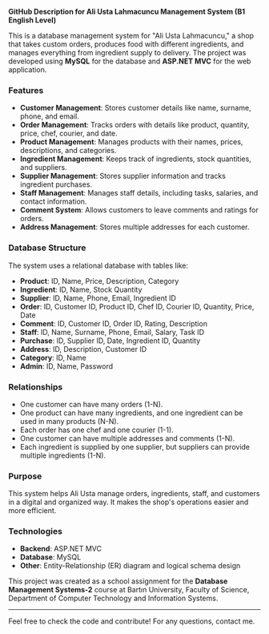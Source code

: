 **GitHub Description for Ali Usta Lahmacuncu Management System (B1 English Level)**

This is a database management system for "Ali Usta Lahmacuncu," a shop that takes custom orders, produces food with different ingredients, and manages everything from ingredient supply to delivery. The project was developed using **MySQL** for the database and **ASP.NET MVC** for the web application.

### Features
- **Customer Management**: Stores customer details like name, surname, phone, and email.
- **Order Management**: Tracks orders with details like product, quantity, price, chef, courier, and date.
- **Product Management**: Manages products with their names, prices, descriptions, and categories.
- **Ingredient Management**: Keeps track of ingredients, stock quantities, and suppliers.
- **Supplier Management**: Stores supplier information and tracks ingredient purchases.
- **Staff Management**: Manages staff details, including tasks, salaries, and contact information.
- **Comment System**: Allows customers to leave comments and ratings for orders.
- **Address Management**: Stores multiple addresses for each customer.

### Database Structure
The system uses a relational database with tables like:
- **Product**: ID, Name, Price, Description, Category
- **Ingredient**: ID, Name, Stock Quantity
- **Supplier**: ID, Name, Phone, Email, Ingredient ID
- **Order**: ID, Customer ID, Product ID, Chef ID, Courier ID, Quantity, Price, Date
- **Comment**: ID, Customer ID, Order ID, Rating, Description
- **Staff**: ID, Name, Surname, Phone, Email, Salary, Task ID
- **Purchase**: ID, Supplier ID, Date, Ingredient ID, Quantity
- **Address**: ID, Description, Customer ID
- **Category**: ID, Name
- **Admin**: ID, Name, Password

### Relationships
- One customer can have many orders (1-N).
- One product can have many ingredients, and one ingredient can be used in many products (N-N).
- Each order has one chef and one courier (1-1).
- One customer can have multiple addresses and comments (1-N).
- Each ingredient is supplied by one supplier, but suppliers can provide multiple ingredients (1-N).

### Purpose
This system helps Ali Usta manage orders, ingredients, staff, and customers in a digital and organized way. It makes the shop's operations easier and more efficient.

### Technologies
- **Backend**: ASP.NET MVC
- **Database**: MySQL
- **Other**: Entity-Relationship (ER) diagram and logical schema design

This project was created as a school assignment for the **Database Management Systems-2** course at Bartın University, Faculty of Science, Department of Computer Technology and Information Systems.

---

Feel free to check the code and contribute! For any questions, contact me.
